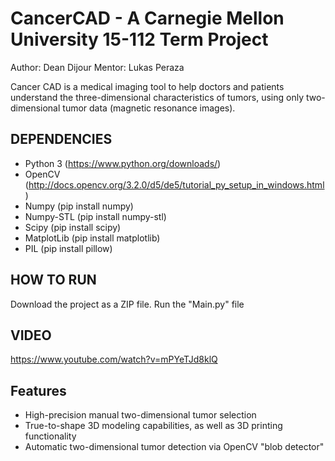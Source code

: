 # CancerCAD - A Carnegie Mellon University 15-112 Term Project

Author: Dean Dijour
Mentor: Lukas Peraza

Cancer CAD is a medical imaging tool to help doctors and patients understand the three-dimensional characteristics of tumors, using only two-dimensional tumor data (magnetic resonance images).

## DEPENDENCIES
* Python 3 (https://www.python.org/downloads/)
* OpenCV (http://docs.opencv.org/3.2.0/d5/de5/tutorial_py_setup_in_windows.html)
* Numpy (pip install numpy)
* Numpy-STL (pip install numpy-stl)
* Scipy (pip install scipy)
* MatplotLib (pip install matplotlib)
* PIL (pip install pillow)


## HOW TO RUN
Download the project as a ZIP file. Run the "Main.py" file

## VIDEO
https://www.youtube.com/watch?v=mPYeTJd8klQ

## Features
* High-precision manual two-dimensional tumor selection
* True-to-shape 3D modeling capabilities, as well as 3D printing functionality
* Automatic two-dimensional tumor detection via OpenCV "blob detector"
